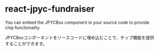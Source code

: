 # react-jpyc-fundraiser

You can embed the JPYCBox component in your source code to provide chip functionality.

JPYCBoxコンポーネントをソースコードに埋め込むことで、チップ機能を提供することができます。